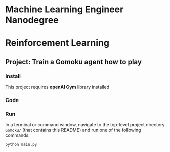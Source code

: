 # Machine Learning Engineer Nanodegree
# Reinforcement Learning
## Project: Train a Gomoku agent how to play

### Install

This project requires **openAI Gym** library installed

### Code

 

### Run

In a terminal or command window, navigate to the top-level project directory `Gomoku/` (that contains this README) and run one of the following commands:

```python main.py```  

